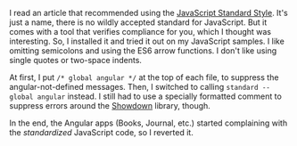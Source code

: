 I read an article that recommended using the
[JavaScript Standard Style](https://standardjs.com/).  It's just a name, there
is no wildly accepted standard for JavaScript.  But it comes with a tool that
verifies compliance for you, which I thought was interesting.  So, I installed
it and tried it out on my JavaScript samples.  I like omitting semicolons and
using the ES6 arrow functions.  I don't like using single quotes or two-space
indents.

At first, I put `/* global angular */` at the top of each file, to suppress
the angular-not-defined messages.  Then, I switched to calling
`standard --global angular` instead.  I still had to use a specially formatted
comment to suppress errors around the
[Showdown](https://github.com/showdownjs/showdown) library, though.

In the end, the Angular apps (Books, Journal, etc.) started complaining with the
_standardized_ JavaScript code, so I reverted it.
